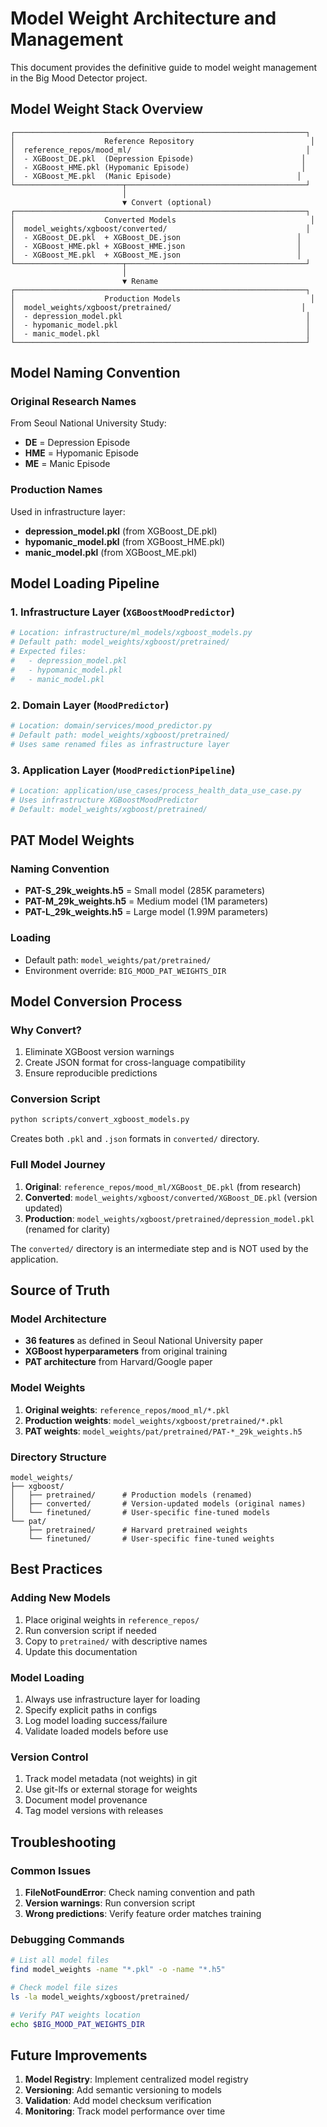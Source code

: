 # Model Weight Architecture and Management

This document provides the definitive guide to model weight management in the Big Mood Detector project.

## Model Weight Stack Overview

```
┌─────────────────────────────────────────────────────────────────┐
│                    Reference Repository                          │
│  reference_repos/mood_ml/                                       │
│  - XGBoost_DE.pkl  (Depression Episode)                        │
│  - XGBoost_HME.pkl (Hypomanic Episode)                         │
│  - XGBoost_ME.pkl  (Manic Episode)                            │
└────────────────────────┬────────────────────────────────────────┘
                         │
                         ▼ Convert (optional)
┌─────────────────────────────────────────────────────────────────┐
│                    Converted Models                              │
│  model_weights/xgboost/converted/                               │
│  - XGBoost_DE.pkl  + XGBoost_DE.json                          │
│  - XGBoost_HME.pkl + XGBoost_HME.json                         │
│  - XGBoost_ME.pkl  + XGBoost_ME.json                          │
└────────────────────────┬────────────────────────────────────────┘
                         │
                         ▼ Rename
┌─────────────────────────────────────────────────────────────────┐
│                    Production Models                             │
│  model_weights/xgboost/pretrained/                             │
│  - depression_model.pkl                                         │
│  - hypomanic_model.pkl                                          │
│  - manic_model.pkl                                              │
└─────────────────────────────────────────────────────────────────┘
```

## Model Naming Convention

### Original Research Names
From Seoul National University Study:
- **DE** = Depression Episode
- **HME** = Hypomanic Episode  
- **ME** = Manic Episode

### Production Names
Used in infrastructure layer:
- **depression_model.pkl** (from XGBoost_DE.pkl)
- **hypomanic_model.pkl** (from XGBoost_HME.pkl)
- **manic_model.pkl** (from XGBoost_ME.pkl)

## Model Loading Pipeline

### 1. Infrastructure Layer (`XGBoostMoodPredictor`)
```python
# Location: infrastructure/ml_models/xgboost_models.py
# Default path: model_weights/xgboost/pretrained/
# Expected files:
#   - depression_model.pkl
#   - hypomanic_model.pkl
#   - manic_model.pkl
```

### 2. Domain Layer (`MoodPredictor`)
```python
# Location: domain/services/mood_predictor.py
# Default path: model_weights/xgboost/pretrained/
# Uses same renamed files as infrastructure layer
```

### 3. Application Layer (`MoodPredictionPipeline`)
```python
# Location: application/use_cases/process_health_data_use_case.py
# Uses infrastructure XGBoostMoodPredictor
# Default: model_weights/xgboost/pretrained/
```

## PAT Model Weights

### Naming Convention
- **PAT-S_29k_weights.h5** = Small model (285K parameters)
- **PAT-M_29k_weights.h5** = Medium model (1M parameters)
- **PAT-L_29k_weights.h5** = Large model (1.99M parameters)

### Loading
- Default path: `model_weights/pat/pretrained/`
- Environment override: `BIG_MOOD_PAT_WEIGHTS_DIR`

## Model Conversion Process

### Why Convert?
1. Eliminate XGBoost version warnings
2. Create JSON format for cross-language compatibility
3. Ensure reproducible predictions

### Conversion Script
```bash
python scripts/convert_xgboost_models.py
```

Creates both `.pkl` and `.json` formats in `converted/` directory.

### Full Model Journey
1. **Original**: `reference_repos/mood_ml/XGBoost_DE.pkl` (from research)
2. **Converted**: `model_weights/xgboost/converted/XGBoost_DE.pkl` (version updated)
3. **Production**: `model_weights/xgboost/pretrained/depression_model.pkl` (renamed for clarity)

The `converted/` directory is an intermediate step and is NOT used by the application.

## Source of Truth

### Model Architecture
- **36 features** as defined in Seoul National University paper
- **XGBoost hyperparameters** from original training
- **PAT architecture** from Harvard/Google paper

### Model Weights
1. **Original weights**: `reference_repos/mood_ml/*.pkl`
2. **Production weights**: `model_weights/xgboost/pretrained/*.pkl`
3. **PAT weights**: `model_weights/pat/pretrained/PAT-*_29k_weights.h5`

### Directory Structure
```
model_weights/
├── xgboost/
│   ├── pretrained/      # Production models (renamed)
│   ├── converted/       # Version-updated models (original names)
│   └── finetuned/       # User-specific fine-tuned models
└── pat/
    ├── pretrained/      # Harvard pretrained weights
    └── finetuned/       # User-specific fine-tuned weights
```

## Best Practices

### Adding New Models
1. Place original weights in `reference_repos/`
2. Run conversion script if needed
3. Copy to `pretrained/` with descriptive names
4. Update this documentation

### Model Loading
1. Always use infrastructure layer for loading
2. Specify explicit paths in configs
3. Log model loading success/failure
4. Validate loaded models before use

### Version Control
1. Track model metadata (not weights) in git
2. Use git-lfs or external storage for weights
3. Document model provenance
4. Tag model versions with releases

## Troubleshooting

### Common Issues
1. **FileNotFoundError**: Check naming convention and path
2. **Version warnings**: Run conversion script
3. **Wrong predictions**: Verify feature order matches training

### Debugging Commands
```bash
# List all model files
find model_weights -name "*.pkl" -o -name "*.h5"

# Check model file sizes
ls -la model_weights/xgboost/pretrained/

# Verify PAT weights location
echo $BIG_MOOD_PAT_WEIGHTS_DIR
```

## Future Improvements

1. **Model Registry**: Implement centralized model registry
2. **Versioning**: Add semantic versioning to models
3. **Validation**: Add model checksum verification
4. **Monitoring**: Track model performance over time